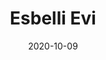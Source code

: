 ---
title: 'Esbelli Evi'
description: <p>Esbelli Evi is one of the first authentically restored boutique cave hotels in Cappadocia.</p><p>The administration panel has been developed which had the following features:</p><p>Adding new pages</p><p>Widget management/specialization</p><p> Php (Backend), JavaScript, HTML, CSS</p><p>Design is provided by gritasarım</p>
address: esbelli.com
url: http://esbelli.com
demo : http://esbelli.barisdede.com
date: 2020-10-09
image: /images/projects/esbelli.jpg
---